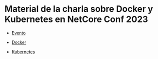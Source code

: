 # Material de la charla sobre Docker y Kubernetes en NetCore Conf 2023

- [Evento](https://netcoreconf-barcelona-2023.sessionize.com/session/450461)

- [Docker](samples/docker/readme.md)
- [Kubernetes](samples/k8s/readme.md)